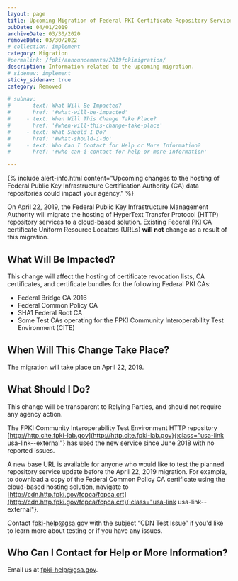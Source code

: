 ```yaml
---
layout: page
title: Upcoming Migration of Federal PKI Certificate Repository Services
pubDate: 04/01/2019
archiveDate: 03/30/2020
removeDate: 03/30/2022
# collection: implement
category: Migration
#permalink: /fpki/announcements/2019fpkimigration/
description: Information related to the upcoming migration.
# sidenav: implement
sticky_sidenav: true
category: Removed

# subnav:
#     - text: What Will Be Impacted?
#       href: '#what-will-be-impacted'
#     - text: When Will This Change Take Place?
#       href: '#when-will-this-change-take-place'
#     - text: What Should I Do?
#       href: '#what-should-i-do'
#     - text: Who Can I Contact for Help or More Information?
#       href: '#who-can-i-contact-for-help-or-more-information'

---
```


{% include alert-info.html content="Upcoming changes to the hosting of Federal Public Key Infrastructure Certification Authority (CA) data repositories could impact your agency." %}

On April 22, 2019, the Federal Public Key Infrastructure Management Authority will migrate the hosting of HyperText Transfer Protocol (HTTP) repository services to a cloud-based solution. Existing Federal PKI CA certificate Uniform Resource Locators (URLs) **will not** change as a result of this migration.

## What Will Be Impacted?

This change will affect the hosting of certificate revocation lists, CA certificates, and certificate bundles for the following Federal PKI CAs:
- Federal Bridge CA 2016
- Federal Common Policy CA
- SHA1 Federal Root CA
- Some Test CAs operating for the FPKI Community Interoperability Test Environment (CITE)

## When Will This Change Take Place?
The migration will take place on April 22, 2019.

## What Should I Do?
This change will be transparent to Relying Parties, and should not require any agency action. 

The FPKI Community Interoperability Test Environment HTTP repository [http://http.cite.fpki-lab.gov](http://http.cite.fpki-lab.gov){:class="usa-link usa-link--external"} has used the new service since June 2018 with no reported issues. 

A new base URL is available for anyone who would like to test the planned repository service update before the April 22, 2019 migration. For example, to download a copy of the Federal Common Policy CA certificate using the cloud-based hosting solution, navigate to [http://cdn.http.fpki.gov/fcpca/fcpca.crt](http://cdn.http.fpki.gov/fcpca/fcpca.crt){:class="usa-link usa-link--external"}. 

Contact fpki-help@gsa.gov with the subject “CDN Test Issue” if you'd like to learn more about testing or if you have any issues.

## Who Can I Contact for Help or More Information?
Email us at fpki-help@gsa.gov. 
